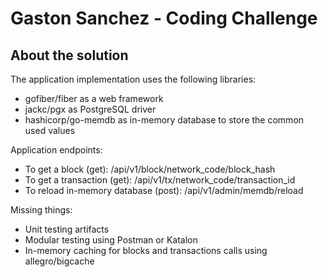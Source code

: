 # Gaston Sanchez - Coding Challenge

## About the solution

The application implementation uses the following libraries:
* gofiber/fiber as a web framework
* jackc/pgx as PostgreSQL driver
* hashicorp/go-memdb as in-memory database to store the common used values


Application endpoints:
* To get a block (get): /api/v1/block/network_code/block_hash
* To get a transaction (get): /api/v1/tx/network_code/transaction_id
* To reload in-memory database (post): /api/v1/admin/memdb/reload


Missing things:
* Unit testing artifacts
* Modular testing using Postman or Katalon
* In-memory caching for blocks and transactions calls using allegro/bigcache
